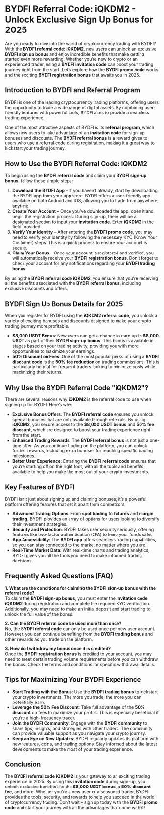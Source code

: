 <h1>BYDFI Referral Code: iQKDM2 - Unlock Exclusive Sign Up Bonus for 2025</h1>
  <p>Are you ready to dive into the world of cryptocurrency trading with BYDFI? With the <strong>BYDFI referral code: iQKDM2</strong>, new users can unlock an exclusive <strong>BYDFI sign up bonus</strong> and enjoy incredible benefits that make getting started even more rewarding. Whether you’re new to crypto or an experienced trader, using a <strong>BYDFI invitation code</strong> can boost your trading journey right from the start. Let’s explore how the <strong>BYDFI promo code</strong> works and the exciting <strong>BYDFI registration bonus</strong> that awaits you in 2025.</p>
  <h2>Introduction to BYDFI and Referral Program</h2>
  <p>BYDFI is one of the leading cryptocurrency trading platforms, offering users the opportunity to trade a wide range of digital assets. By combining user-friendly features with powerful tools, BYDFI aims to provide a seamless trading experience.</p>
  <p>One of the most attractive aspects of BYDFI is its <strong>referral program</strong>, which allows new users to take advantage of an <strong>invitation code</strong> for sign-up bonuses and discounts. The <strong>BYDFI referral bonus</strong> is a reward given to users who use a referral code during registration, making it a great way to kickstart your trading journey.</p>
  <h2>How to Use the BYDFI Referral Code: iQKDM2</h2>
  <p>To begin using the <strong>BYDFI referral code</strong> and claim your <strong>BYDFI sign-up bonus</strong>, follow these simple steps:</p>
  <ol>
    <li><strong>Download the BYDFI App</strong> – If you haven’t already, start by downloading the BYDFI app from your app store. BYDFI offers a user-friendly app available on both Android and iOS, allowing you to trade from anywhere, anytime.</li>
    <li><strong>Create Your Account</strong> – Once you’ve downloaded the app, open it and begin the registration process. During sign-up, there will be a designated section to input your <strong>invitation code</strong>. Enter <strong>iQKDM2</strong> in the field provided.</li>
    <li><strong>Verify Your Identity</strong> – After entering the <strong>BYDFI promo code</strong>, you may need to verify your identity by following the necessary KYC (Know Your Customer) steps. This is a quick process to ensure your account is secure.</li>
    <li><strong>Claim Your Bonus</strong> – Once your account is registered and verified, you will automatically receive your <strong>BYDFI registration bonus</strong>. Don’t forget to check your account for any notifications regarding your <strong>BYDFI trading bonus</strong>.</li>
  </ol>
  <p>By using the <strong>BYDFI referral code iQKDM2</strong>, you ensure that you’re receiving all the benefits associated with the <strong>BYDFI referral bonus</strong>, including exclusive discounts and offers.</p>
  <h2>BYDFI Sign Up Bonus Details for 2025</h2>
  <p>When you register for BYDFI using the <strong>iQKDM2 referral code</strong>, you unlock a variety of exciting bonuses and discounts designed to make your crypto trading journey more profitable.</p>
  <ul>
    <li><strong>$8,000 USDT Bonus</strong>: New users can get a chance to earn up to <strong>$8,000 USDT</strong> as part of their <strong>BYDFI sign-up bonus</strong>. This bonus is available in stages based on your trading activity, providing you with more opportunities to maximize your earnings.</li>
    <li><strong>50% Discount on Fees</strong>: One of the most popular perks of using a <strong>BYDFI discount code</strong> is the <strong>50% fee reduction</strong> on trading commissions. This is particularly helpful for frequent traders looking to minimize costs while maximizing their returns.</li>
  </ul>
  <h2>Why Use the BYDFI Referral Code "iQKDM2"?</h2>
  <p>There are several reasons why <strong>iQKDM2</strong> is the referral code to use when signing up for BYDFI. Here’s why:</p>
  <ul>
    <li><strong>Exclusive Bonus Offers</strong>: The <strong>BYDFI referral code</strong> ensures you unlock special bonuses that are only available through referrals. By using <strong>iQKDM2</strong>, you secure access to the <strong>$8,000 USDT bonus</strong> and <strong>50% fee discount</strong>, which are designed to boost your trading experience right from the start.</li>
    <li><strong>Enhanced Trading Rewards</strong>: The <strong>BYDFI referral bonus</strong> is not just a one-time offer. As you continue trading on the platform, you can unlock further rewards, including extra bonuses for reaching specific trading milestones.</li>
    <li><strong>Better User Experience</strong>: Entering the <strong>BYDFI referral code</strong> ensures that you’re starting off on the right foot, with all the tools and benefits available to help you make the most out of your crypto investments.</li>
  </ul>
  <h2>Key Features of BYDFI</h2>
  <p>BYDFI isn’t just about signing up and claiming bonuses; it’s a powerful platform offering features that set it apart from competitors:</p>
  <ul>
    <li><strong>Advanced Trading Options</strong>: From <strong>spot trading</strong> to <strong>futures</strong> and <strong>margin trading</strong>, BYDFI provides an array of options for users looking to diversify their investment strategies.</li>
    <li><strong>Security and Protection</strong>: BYDFI takes user security seriously, offering features like two-factor authentication (2FA) to keep your funds safe.</li>
    <li><strong>App Accessibility</strong>: The <strong>BYDFI app</strong> offers seamless trading capabilities, so you can stay connected to the market no matter where you are.</li>
    <li><strong>Real-Time Market Data</strong>: With real-time charts and trading analytics, BYDFI gives you all the tools you need to make informed trading decisions.</li>
  </ul>
  <h2>Frequently Asked Questions (FAQ)</h2>
  <p><strong>1. What are the conditions for claiming the BYDFI sign-up bonus with the referral code?</strong><br>To claim the <strong>BYDFI sign-up bonus</strong>, you must enter the <strong>invitation code iQKDM2</strong> during registration and complete the required KYC verification. Additionally, you may need to make an initial deposit and start trading to unlock the full value of the bonus.</p>
  <p><strong>2. Can the BYDFI referral code be used more than once?</strong><br>No, the <strong>BYDFI referral code</strong> can only be used once per new user account. However, you can continue benefiting from the <strong>BYDFI trading bonus</strong> and other rewards as you trade on the platform.</p>
  <p><strong>3. How do I withdraw my bonus once it is credited?</strong><br>Once the <strong>BYDFI registration bonus</strong> is credited to your account, you may need to meet certain trading volume requirements before you can withdraw the bonus. Check the terms and conditions for specific withdrawal details.</p>
  <h2>Tips for Maximizing Your BYDFI Experience</h2>
  <ul>
    <li><strong>Start Trading with the Bonus</strong>: Use the <strong>BYDFI trading bonus</strong> to kickstart your crypto investments. The more you trade, the more you can potentially earn.</li>
    <li><strong>Leverage the 50% Fee Discount</strong>: Take full advantage of the <strong>50% discount</strong> on fees to maximize your profits. This is especially beneficial if you’re a high-frequency trader.</li>
    <li><strong>Join the BYDFI Community</strong>: Engage with the <strong>BYDFI community</strong> to share tips, insights, and strategies with other traders. The community can provide valuable support as you navigate your crypto journey.</li>
    <li><strong>Keep an Eye on New Updates</strong>: BYDFI regularly updates its platform with new features, coins, and trading options. Stay informed about the latest developments to make the most of your trading experience.</li>
  </ul>
  <h2>Conclusion</h2>
  <p>The <strong>BYDFI referral code</strong> <strong>iQKDM2</strong> is your gateway to an exciting trading experience in 2025. By using this <strong>invitation code</strong> during sign-up, you unlock exclusive benefits like the <strong>$8,000 USDT bonus</strong>, a <strong>50% discount fee</strong>, and more. Whether you're a new user or a seasoned trader, BYDFI provides the tools, security, and rewards to help you succeed in the world of cryptocurrency trading. Don’t wait – sign up today with the <strong>BYDFI promo code</strong> and start your journey with all the advantages that come with it!</p>
</body>
</html>
